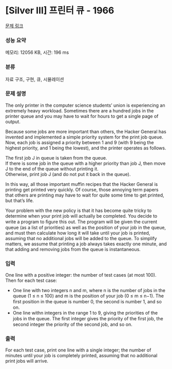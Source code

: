 # [Silver III] 프린터 큐 - 1966 

[문제 링크](https://www.acmicpc.net/problem/1966) 

### 성능 요약

메모리: 12056 KB, 시간: 196 ms

### 분류

자료 구조, 구현, 큐, 시뮬레이션

### 문제 설명

<p>The only printer in the computer science students’ union is experiencing an extremely heavy workload. Sometimes there are a hundred jobs in the printer queue and you may have to wait for hours to get a single page of output.</p>

<p>Because some jobs are more important than others, the Hacker General has invented and implemented a simple priority system for the print job queue. Now, each job is assigned a priority between 1 and 9 (with 9 being the highest priority, and 1 being the lowest), and the printer operates as follows.</p>

<p>The first job J in queue is taken from the queue.<br>
If there is some job in the queue with a higher priority than job J, then move J to the end of the queue without printing it.<br>
Otherwise, print job J (and do not put it back in the queue).</p>

<p>In this way, all those important muffin recipes that the Hacker General is printing get printed very quickly. Of course, those annoying term papers that others are printing may have to wait for quite some time to get printed, but that’s life.</p>

<p>Your problem with the new policy is that it has become quite tricky to determine when your print job will actually be completed. You decide to write a program to ﬁgure this out. The program will be given the current queue (as a list of priorities) as well as the position of your job in the queue, and must then calculate how long it will take until your job is printed, assuming that no additional jobs will be added to the queue. To simplify matters, we assume that printing a job always takes exactly one minute, and that adding and removing jobs from the queue is instantaneous.</p>

### 입력 

 <p>One line with a positive integer: the number of test cases (at most 100). Then for each test case:</p>

<ul>
	<li>One line with two integers n and m, where n is the number of jobs in the queue (1 ≤ n ≤ 100) and m is the position of your job (0 ≤ m ≤ n−1). The ﬁrst position in the queue is number 0, the second is number 1, and so on.</li>
	<li>One line withn integers in the range 1 to 9, giving the priorities of the jobs in the queue. The first integer gives the priority of the ﬁrst job, the second integer the priority of the second job, and so on.</li>
</ul>

### 출력 

 <p>For each test case, print one line with a single integer; the number of minutes until your job is completely printed, assuming that no additional print jobs will arrive.</p>

